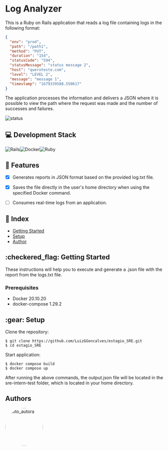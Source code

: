 # Log Analyzer
This is a Ruby on Rails application that reads a log file containing logs in the following format:

  ```json
  {
    "env": "prod",
    "path": "/path1",
    "method": "PUT",
    "duration": "154",
    "statusCode": "594",
    "statusMessage": "status message 2",
    "host": "queroteste.com",
    "level": "LEVEL 2",
    "message": "message 1",
    "timestamp": "1679339588.550617"
  }
  ```
  The application processes the information and delivers a JSON where it is possible to view the path where the request was made and the number of successes and failures.

![status](https://img.shields.io/static/v1?label=STATUS&message=EM%20DESENVOLVIMENTO&color=RED&style=for-the-badge)

## 💻 Development Stack
![Rails](https://img.shields.io/badge/rails-%23CC0000.svg?style=for-the-badge&logo=ruby-on-rails&logoColor=white)![Docker](https://img.shields.io/badge/docker-%230db7ed.svg?style=for-the-badge&logo=docker&logoColor=white)![Ruby](https://img.shields.io/badge/ruby-%23CC342D.svg?style=for-the-badge&logo=ruby&logoColor=white)
## :rocket: Features
- [x] Generates reports in JSON format based on the provided log.txt file.
- [x] Saves the file directly in the user's home directory when using the specified Docker command.
- [ ] Consumes real-time logs from an application.



## :memo: Index
- <a href="#getting_started">Getting Started </a>
- <a href="#setup">Setup </a>
- <a href="#author">Author </a>


<h2 id="getting_started">:checkered_flag: Getting Started </h2>

These instructions will help you to execute and generate a .json file with the report from the logs.txt file.
### Prerequisites
- Docker 20.10.20
- docker-compose 1.29.2

<h2 id="setup">:gear: Setup</h2>
Clone the repository:

```
$ git clone https://github.com/LuizGGoncalves/estagio_SRE.git
$ cd estagio_SRE
```

Start application:

```
$ docker compose build
$ docker compose up

```

After running the above commands, the output.json file will be located in the sre-intern-test folder, which is located in your home directory.

## Authors
<a href="https://www.linkedin.com/in/luiz-gustavo-carvalho-goncalves/">
 <img width=120px heith=120px style="border-radius: 50%" src="https://avatars.githubusercontent.com/u/89092600?v=4" alt="foto_autora"/></a>

